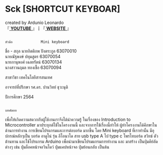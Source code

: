 # Sck [SHORTCUT KEYBOAR]
created by Ardunio Leonardo<br>
『[ **YOUTUBE** ](https://www.youtube.com/watch?v=Wz_yLwDMHPM)』┇『[ **WEBSITE** ](https://mini-keyboard-7cbfa.web.app/)』



                                                                         หัวข้อ				Mini keyboard
                                                                         
			    
ชื่อ - สกุล   นายกิตติภพ  ปังตระกูล 63070010    
            นายณัฐพงษ์ ปทุมสูตร 63070054            			
            นายภานุพงศ์ เฉลยรัตน์ 63070134            			
            นางสาวนฤมล ทองเชื้อ 63070094

สาขาวิชา           เทคโนโลยีสารสนเทศ

อาจารย์ที่ปรึกษา		รศ.ดร. ปานวิทย์ ธุวะนุติ

ปีการศึกษา			2564



                                                                                 บทคัดยอ
เพื่อให้เกิดความสดวกกับผู้ใช้งานเราจึงได้นำความรู้ ในเรื่องของ Introduction to Microcontroller มาประยุกต์ใช้ในโครงงานนี้ และจากการใช้เรื่องนี้ทำให้ ผู้ทำโครงงานได้คึกษาในด้านการทำงาน การเขียนโปรแกรมและการต่อบอร์ด 
มากขึ้น โดย Mini keyboard ที่เราทำนั้น มีอุปกรณ์หลักๆเป็น บอร์ด อาดูโน่ รุ่น ลีโอนาโด สาย usb type A ไป type c โพรโทบอร์ด สวิทช์ ตัวต้านทาน และใช้โปรแกรม Arduino เพื่อนำมาเขียนโปรมแกรมการทำงาน และ มาสร้าง
เป็นปุ่มคีย์ลัดต่างๆ เช่น ปุ่มล็อคหน้าจอวินโดว์ ปุ่มแคปหน้าจอ ปุ่มย้อนกลับ เป็นต้น


